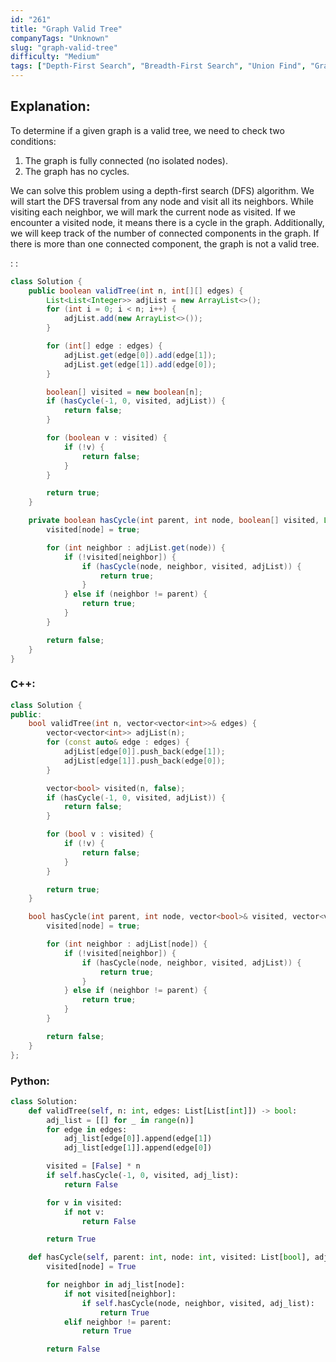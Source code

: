 ```yaml
---
id: "261"
title: "Graph Valid Tree"
companyTags: "Unknown"
slug: "graph-valid-tree"
difficulty: "Medium"
tags: ["Depth-First Search", "Breadth-First Search", "Union Find", "Graph"]
---
```


## Explanation:

To determine if a given graph is a valid tree, we need to check two conditions:
1. The graph is fully connected (no isolated nodes).
2. The graph has no cycles.

We can solve this problem using a depth-first search (DFS) algorithm. We will start the DFS traversal from any node and visit all its neighbors. While visiting each neighbor, we will mark the current node as visited. If we encounter a visited node, it means there is a cycle in the graph. Additionally, we will keep track of the number of connected components in the graph. If there is more than one connected component, the graph is not a valid tree.

:
:
```java
class Solution {
    public boolean validTree(int n, int[][] edges) {
        List<List<Integer>> adjList = new ArrayList<>();
        for (int i = 0; i < n; i++) {
            adjList.add(new ArrayList<>());
        }

        for (int[] edge : edges) {
            adjList.get(edge[0]).add(edge[1]);
            adjList.get(edge[1]).add(edge[0]);
        }

        boolean[] visited = new boolean[n];
        if (hasCycle(-1, 0, visited, adjList)) {
            return false;
        }

        for (boolean v : visited) {
            if (!v) {
                return false;
            }
        }

        return true;
    }

    private boolean hasCycle(int parent, int node, boolean[] visited, List<List<Integer>> adjList) {
        visited[node] = true;

        for (int neighbor : adjList.get(node)) {
            if (!visited[neighbor]) {
                if (hasCycle(node, neighbor, visited, adjList)) {
                    return true;
                }
            } else if (neighbor != parent) {
                return true;
            }
        }

        return false;
    }
}
```

### C++:
```cpp
class Solution {
public:
    bool validTree(int n, vector<vector<int>>& edges) {
        vector<vector<int>> adjList(n);
        for (const auto& edge : edges) {
            adjList[edge[0]].push_back(edge[1]);
            adjList[edge[1]].push_back(edge[0]);
        }

        vector<bool> visited(n, false);
        if (hasCycle(-1, 0, visited, adjList)) {
            return false;
        }

        for (bool v : visited) {
            if (!v) {
                return false;
            }
        }

        return true;
    }

    bool hasCycle(int parent, int node, vector<bool>& visited, vector<vector<int>>& adjList) {
        visited[node] = true;

        for (int neighbor : adjList[node]) {
            if (!visited[neighbor]) {
                if (hasCycle(node, neighbor, visited, adjList)) {
                    return true;
                }
            } else if (neighbor != parent) {
                return true;
            }
        }

        return false;
    }
};
```

### Python:
```python
class Solution:
    def validTree(self, n: int, edges: List[List[int]]) -> bool:
        adj_list = [[] for _ in range(n)]
        for edge in edges:
            adj_list[edge[0]].append(edge[1])
            adj_list[edge[1]].append(edge[0])

        visited = [False] * n
        if self.hasCycle(-1, 0, visited, adj_list):
            return False

        for v in visited:
            if not v:
                return False

        return True

    def hasCycle(self, parent: int, node: int, visited: List[bool], adj_list: List[List[int]]) -> bool:
        visited[node] = True

        for neighbor in adj_list[node]:
            if not visited[neighbor]:
                if self.hasCycle(node, neighbor, visited, adj_list):
                    return True
            elif neighbor != parent:
                return True

        return False
```